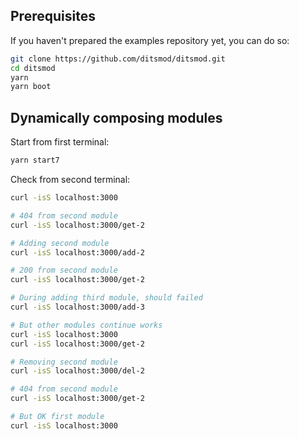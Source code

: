 ## Prerequisites

If you haven't prepared the examples repository yet, you can do so:

```bash
git clone https://github.com/ditsmod/ditsmod.git
cd ditsmod
yarn
yarn boot
```

## Dynamically composing modules

Start from first terminal:

```bash
yarn start7
```

Check from second terminal:

```bash
curl -isS localhost:3000

# 404 from second module
curl -isS localhost:3000/get-2

# Adding second module
curl -isS localhost:3000/add-2

# 200 from second module
curl -isS localhost:3000/get-2

# During adding third module, should failed
curl -isS localhost:3000/add-3

# But other modules continue works
curl -isS localhost:3000
curl -isS localhost:3000/get-2

# Removing second module
curl -isS localhost:3000/del-2

# 404 from second module
curl -isS localhost:3000/get-2

# But OK first module
curl -isS localhost:3000
```
